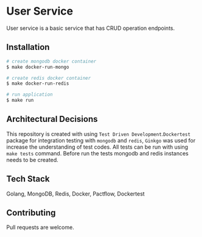 # User Service

User service is a basic service that has CRUD operation endpoints. 

## Installation

```bash
# create mongodb docker container
$ make docker-run-mongo

# create redis docker container
$ make docker-run-redis

# run application
$ make run
```

## Architectural Decisions

This repository is created with using `Test Driven Development`.`Dockertest` package for integration testing with `mongodb` and `redis`, `Ginkgo` was used for increase the understanding of test codes. All tests can be run with using `make tests` command. Before run the tests mongodb and redis instances needs to be created.


## Tech Stack

Golang, MongoDB, Redis, Docker, Pactflow, Dockertest

## Contributing

Pull requests are welcome.
